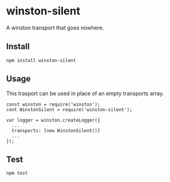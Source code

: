 # winston-silent
A winston transport that goes nowhere.
## Install
```
npm install winston-silent
```
## Usage
This trasport can be used in place of an empty transports array.
```
const winston = require('winston');
cont WinstonSilent = require('winston-silent');

var logger = winston.createLogger({
  ...
  transports: [new WinstonSilent()]
  ...
});
```
## Test
```
npm test
```